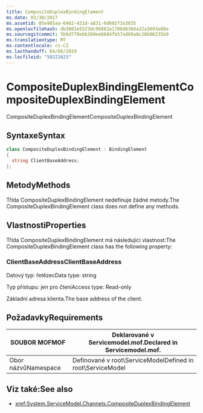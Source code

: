 ```yaml
---
title: CompositeDuplexBindingElement
ms.date: 03/30/2017
ms.assetid: 05e985aa-6462-431d-a831-0d601f3a3835
ms.openlocfilehash: db3081e5523dc96862a1706d6366a32a3693e88e
ms.sourcegitcommit: 5b6d778ebb269ee6684fb57ad69a8c28b06235b9
ms.translationtype: MT
ms.contentlocale: cs-CZ
ms.lasthandoff: 04/08/2019
ms.locfileid: "59221623"
---
```

# <a name="compositeduplexbindingelement"></a><span data-ttu-id="95eb3-102">CompositeDuplexBindingElement</span><span class="sxs-lookup"><span data-stu-id="95eb3-102">CompositeDuplexBindingElement</span></span>
<span data-ttu-id="95eb3-103">CompositeDuplexBindingElement</span><span class="sxs-lookup"><span data-stu-id="95eb3-103">CompositeDuplexBindingElement</span></span>  
  
## <a name="syntax"></a><span data-ttu-id="95eb3-104">Syntaxe</span><span class="sxs-lookup"><span data-stu-id="95eb3-104">Syntax</span></span>  
  
```csharp
class CompositeDuplexBindingElement : BindingElement  
{  
  string ClientBaseAddress;  
};  
```  
  
## <a name="methods"></a><span data-ttu-id="95eb3-105">Metody</span><span class="sxs-lookup"><span data-stu-id="95eb3-105">Methods</span></span>  
 <span data-ttu-id="95eb3-106">Třída CompositeDuplexBindingElement nedefinuje žádné metody.</span><span class="sxs-lookup"><span data-stu-id="95eb3-106">The CompositeDuplexBindingElement class does not define any methods.</span></span>  
  
## <a name="properties"></a><span data-ttu-id="95eb3-107">Vlastnosti</span><span class="sxs-lookup"><span data-stu-id="95eb3-107">Properties</span></span>  
 <span data-ttu-id="95eb3-108">Třída CompositeDuplexBindingElement má následující vlastnost:</span><span class="sxs-lookup"><span data-stu-id="95eb3-108">The CompositeDuplexBindingElement class has the following property:</span></span>  
  
### <a name="clientbaseaddress"></a><span data-ttu-id="95eb3-109">ClientBaseAddress</span><span class="sxs-lookup"><span data-stu-id="95eb3-109">ClientBaseAddress</span></span>  
 <span data-ttu-id="95eb3-110">Datový typ: řetězec</span><span class="sxs-lookup"><span data-stu-id="95eb3-110">Data type: string</span></span>  
  
 <span data-ttu-id="95eb3-111">Typ přístupu: jen pro čtení</span><span class="sxs-lookup"><span data-stu-id="95eb3-111">Access type: Read-only</span></span>  
  
 <span data-ttu-id="95eb3-112">Základní adresa klienta.</span><span class="sxs-lookup"><span data-stu-id="95eb3-112">The base address of the client.</span></span>  
  
## <a name="requirements"></a><span data-ttu-id="95eb3-113">Požadavky</span><span class="sxs-lookup"><span data-stu-id="95eb3-113">Requirements</span></span>  
  
|<span data-ttu-id="95eb3-114">SOUBOR MOF</span><span class="sxs-lookup"><span data-stu-id="95eb3-114">MOF</span></span>|<span data-ttu-id="95eb3-115">Deklarované v Servicemodel.mof.</span><span class="sxs-lookup"><span data-stu-id="95eb3-115">Declared in Servicemodel.mof.</span></span>|  
|---------|-----------------------------------|  
|<span data-ttu-id="95eb3-116">Obor názvů</span><span class="sxs-lookup"><span data-stu-id="95eb3-116">Namespace</span></span>|<span data-ttu-id="95eb3-117">Definované v root\ServiceModel</span><span class="sxs-lookup"><span data-stu-id="95eb3-117">Defined in root\ServiceModel</span></span>|  
  
## <a name="see-also"></a><span data-ttu-id="95eb3-118">Viz také:</span><span class="sxs-lookup"><span data-stu-id="95eb3-118">See also</span></span>

- <xref:System.ServiceModel.Channels.CompositeDuplexBindingElement>
